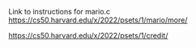 Link to instructions for mario.c
https://cs50.harvard.edu/x/2022/psets/1/mario/more/

https://cs50.harvard.edu/x/2022/psets/1/credit/
